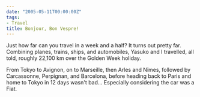 ```yaml
---
date: "2005-05-11T00:00:00Z"
tags:
- Travel
title: Bonjour, Bon Vespre!
---
```


Just how far can you travel in a week and a half? It turns out pretty far.
Combining planes, trains, ships, and automobiles, Yasuko and I travelled, all
told, roughly 22,100 km over the Golden Week holiday.  
  
  
From Tokyo to Avignon, on to Marseille, then Arles and Nîmes, followed by
Carcassonne, Perpignan, and Barcelona, before heading back to Paris and home to
Tokyo in 12 days wasn't bad… Especially considering the car was a Fiat.
